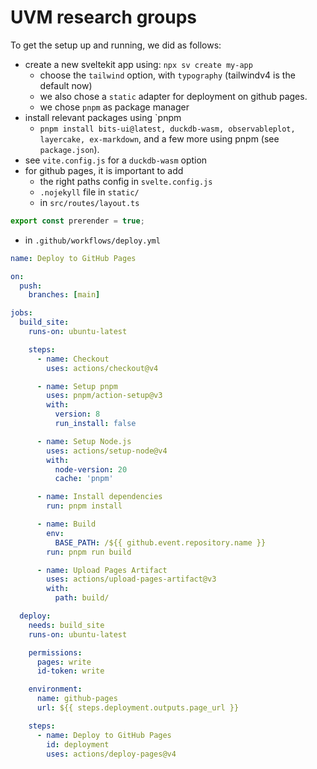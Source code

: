 # UVM research groups


To get the setup up and running, we did as follows:

- create a new sveltekit app using: `npx sv create my-app`
  - choose the `tailwind` option, with `typography` (tailwindv4 is the default now)
  - we also chose a `static` adapter for deployment on github pages.
  - we chose `pnpm` as package manager
- install relevant packages using `pnpm
   - `pnpm install bits-ui@latest, duckdb-wasm, observableplot, layercake, ex-markdown`, and a few more using pnpm (see `package.json`).
- see `vite.config.js` for a `duckdb-wasm` option
- for github pages, it is important to add
  - the right paths config in `svelte.config.js`
  - `.nojekyll` file in `static/`
  - in `src/routes/layout.ts`
```ts
export const prerender = true;
```
  - in `.github/workflows/deploy.yml`
```yaml
name: Deploy to GitHub Pages

on:
  push:
    branches: [main]

jobs:
  build_site:
    runs-on: ubuntu-latest

    steps:
      - name: Checkout
        uses: actions/checkout@v4

      - name: Setup pnpm
        uses: pnpm/action-setup@v3
        with:
          version: 8
          run_install: false

      - name: Setup Node.js
        uses: actions/setup-node@v4
        with:
          node-version: 20
          cache: 'pnpm'

      - name: Install dependencies
        run: pnpm install

      - name: Build
        env:
          BASE_PATH: /${{ github.event.repository.name }}
        run: pnpm run build

      - name: Upload Pages Artifact
        uses: actions/upload-pages-artifact@v3
        with:
          path: build/

  deploy:
    needs: build_site
    runs-on: ubuntu-latest

    permissions:
      pages: write
      id-token: write

    environment:
      name: github-pages
      url: ${{ steps.deployment.outputs.page_url }}

    steps:
      - name: Deploy to GitHub Pages
        id: deployment
        uses: actions/deploy-pages@v4
```
